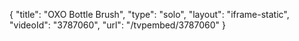 {
    "title": "OXO Bottle Brush",
    "type": "solo",
    "layout": "iframe-static",
    "videoId": "3787060",
    "url": "\/tvpembed\/3787060"
}
